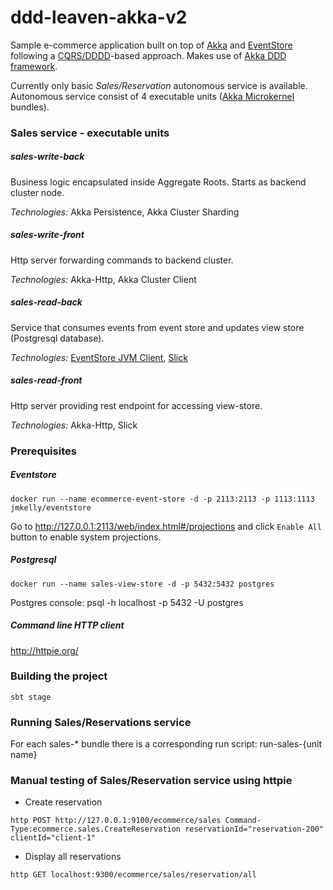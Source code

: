 ddd-leaven-akka-v2
==================
Sample e-commerce application built on top of [Akka](akka.io) and [EventStore](geteventstore.com) following a [CQRS/DDDD](http://abdullin.com/post/dddd-cqrs-and-other-enterprise-development-buzz-words)-based approach. Makes use of [Akka DDD framework](https://github.com/pawelkaczor/akka-ddd). 

Currently only basic *Sales/Reservation* autonomous service is available. Autonomous service consist of 4 executable units ([Akka Microkernel](http://doc.akka.io/docs/akka/snapshot/scala/microkernel.html) bundles). 


### Sales service - executable units 

##### sales-write-back 
Business logic encapsulated inside Aggregate Roots. Starts as backend cluster node.

*Technologies:* Akka Persistence, Akka Cluster Sharding

##### sales-write-front 
Http server forwarding commands to backend cluster. 

*Technologies:* Akka-Http, Akka Cluster Client

##### sales-read-back
Service that consumes events from event store and updates view store (Postgresql database).

*Technologies:* [EventStore JVM Client](https://github.com/EventStore/EventStore.JVM), [Slick](http://slick.typesafe.com/)

##### sales-read-front
Http server providing rest endpoint for accessing view-store. 

*Technologies:* Akka-Http, Slick


### Prerequisites

##### Eventstore

~~~
docker run --name ecommerce-event-store -d -p 2113:2113 -p 1113:1113 jmkelly/eventstore
~~~
Go to http://127.0.0.1:2113/web/index.html#/projections and click `Enable All` button to enable system projections.

##### Postgresql
~~~
docker run --name sales-view-store -d -p 5432:5432 postgres
~~~

Postgres console: psql -h localhost -p 5432 -U postgres


##### Command line HTTP client

http://httpie.org/

### Building the project
~~~
sbt stage
~~~

### Running Sales/Reservations service

For each sales-* bundle there is a corresponding run script: run-sales-{unit name}

### Manual testing of Sales/Reservation service using httpie

- Create reservation

~~~
http POST http://127.0.0.1:9100/ecommerce/sales Command-Type:ecommerce.sales.CreateReservation reservationId="reservation-200" clientId="client-1"
~~~

- Display all reservations

~~~
http GET localhost:9300/ecommerce/sales/reservation/all
~~~
